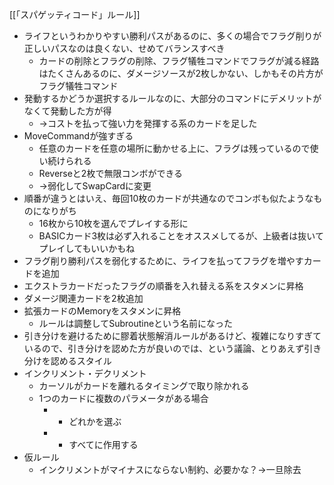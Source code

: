 
[[「スパゲッティコード」ルール]]

- ライフというわかりやすい勝利パスがあるのに、多くの場合でフラグ削りが正しいパスなのは良くない、せめてバランスすべき
    - カードの削除とフラグの削除、フラグ犠牲コマンドでフラグが減る経路はたくさんあるのに、ダメージソースが2枚しかない、しかもその片方がフラグ犠牲コマンド
- 発動するかどうか選択するルールなのに、大部分のコマンドにデメリットがなくて発動した方が得
    - →コストを払って強い力を発揮する系のカードを足した
- MoveCommandが強すぎる
    - 任意のカードを任意の場所に動かせる上に、フラグは残っているので使い続けられる
    - Reverseと2枚で無限コンボができる
    - →弱化してSwapCardに変更
- 順番が違うとはいえ、毎回10枚のカードが共通なのでコンボも似たようなものになりがち
    - 16枚から10枚を選んでプレイする形に
    - BASICカード3枚は必ず入れることをオススメしてるが、上級者は抜いてプレイしてもいいかもね
- フラグ削り勝利パスを弱化するために、ライフを払ってフラグを増やすカードを追加
- エクストラカードだったフラグの順番を入れ替える系をスタメンに昇格
- ダメージ関連カードを2枚追加
- 拡張カードのMemoryをスタメンに昇格
    - ルールは調整してSubroutineという名前になった
- 引き分けを避けるために膠着状態解消ルールがあるけど、複雑になりすぎているので、引き分けを認めた方が良いのでは、という議論、とりあえず引き分けを認めるスタイル
- インクリメント・デクリメント
    - カーソルがカードを離れるタイミングで取り除かれる
    - 1つのカードに複数のパラメータがある場合
        - - どれかを選ぶ
        - + すべてに作用する
- 仮ルール
    - インクリメントがマイナスにならない制約、必要かな？→一旦除去
